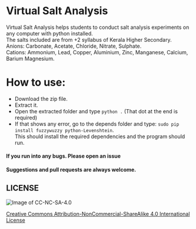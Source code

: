 # Virtual Salt Analysis

Virtual Salt Analysis helps students to conduct salt analysis experiments
on any computer with python installed.  
The salts included are from +2 syllabus of Kerala Higher Secondary.  
Anions: Carbonate, Acetate, Chloride, Nitrate, Sulphate.  
Cations: Ammonium, Lead, Copper, Aluminium, Zinc, Manganese, Calcium, Barium
Magnesium.  

# How to use:
 * Download the zip file.
 * Extract it.
 * Open the extracted folder and type `python .` (That dot at the end is required)
 * If that shows any error, go to the depends folder and type:
    `sudo pip install fuzzywuzzy python-Levenshtein`.  
   This should install the required dependencies and the program should run.

#### If you run into any bugs. Please open an issue
#### Suggestions and pull requests are always welcome.

## LICENSE
![Image of CC-NC-SA-4.0](https://i.creativecommons.org/l/by-nc-sa/4.0/88x31.png)

[Creative Commons Attribution-NonCommercial-ShareAlike 4.0 International License](http://creativecommons.org/licenses/by-nc-sa/4.0/)

